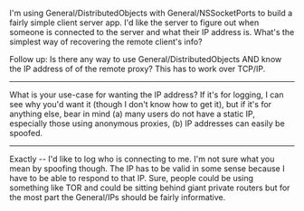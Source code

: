 I'm using General/DistributedObjects with General/NSSocketPorts to build a fairly simple client server app.  I'd like the server to figure out when someone is connected to the server and what their IP address is.  What's the simplest way of recovering the remote client's info?

Follow up: Is there any way to use General/DistributedObjects AND know the IP address of of the remote proxy?  This has to work over TCP/IP.

----
What is your use-case for wanting the IP address? If it's for logging, I can see why you'd want it (though I don't know how to get it), but if it's for anything else, bear in mind (a) many users do not have a static IP, especially those using anonymous proxies, (b) IP addresses can easily be spoofed.

----
Exactly -- I'd like to log who is connecting to me.  I'm not sure what you mean by spoofing though.  The IP has to be valid in some sense because I have to be able to respond to that IP.  Sure, people could be using something like TOR and could be sitting behind giant private routers but for the most part the General/IPs should be fairly informative.